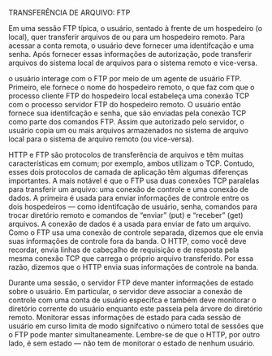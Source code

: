 
TRANSFERÊNCIA DE ARQUIVO: FTP


Em uma sessão FTP típica, o usuário, sentado à frente de um hospedeiro (o local), quer transferir arquivos de
ou para um hospedeiro remoto. Para acessar a conta remota, o usuário deve fornecer uma identifcação e uma senha.
Após fornecer essas informações de autorização, pode transferir arquivos do sistema local de arquivos para o sistema
remoto e vice-versa.

o usuário interage com o FTP por meio de um agente de usuário
FTP. Primeiro, ele fornece o nome do hospedeiro remoto, o que faz com que o processo cliente FTP do hospedeiro
local estabeleça uma conexão TCP com o processo servidor FTP do hospedeiro remoto. O usuário então fornece sua
identifcação e senha, que são enviadas pela conexão TCP como parte dos comandos FTP. Assim que autorizado pelo
servidor, o usuário copia um ou mais arquivos armazenados no sistema de arquivo local para o sistema de arquivo
remoto (ou vice-versa).


HTTP e FTP são protocolos de transferência de arquivos e têm muitas características em comum; por
exemplo, ambos utilizam o TCP. Contudo, esses dois protocolos de camada de aplicação têm algumas diferenças importantes. A mais notável é que o FTP usa duas conexões TCP paralelas para transferir um arquivo: uma
conexão de controle e uma conexão de dados. A primeira é usada para enviar informações de controle entre os
dois hospedeiros — como identifcação de usuário, senha, comandos para trocar diretório remoto e comandos de
“enviar” (put) e “receber” (get) arquivos. A conexão de dados é a usada para enviar de fato um arquivo. Como o
FTP usa uma conexão de controle separada, dizemos que ele envia suas informações de controle fora da banda.
O HTTP, como você deve recordar, envia linhas de cabeçalho de requisição e de resposta pela mesma conexão
TCP que carrega o próprio arquivo transferido. Por essa razão, dizemos que o HTTP envia suas informações de
controle na banda. 


Durante uma sessão, o servidor FTP deve manter informações de estado sobre o usuário. Em particular, o
servidor deve associar a conexão de controle com uma conta de usuário específca e também deve monitorar o
diretório corrente do usuário enquanto este passeia pela árvore do diretório remoto. Monitorar essas informações
de estado para cada sessão de usuário em curso limita de modo signifcativo o número total de sessões que o FTP
pode manter simultaneamente. Lembre-se de que o HTTP, por outro lado, é sem estado — não tem de monitorar
o estado de nenhum usuário.
